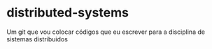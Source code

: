 # distributed-systems
Um git que vou colocar códigos que eu escrever para a disciplina de sistemas distribuidos
